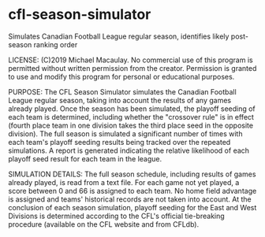 # cfl-season-simulator
Simulates Canadian Football League regular season, identifies likely post-season ranking order

LICENSE:
  (C)2019 Michael Macaulay. No commercial use of this program is permitted without written permission from the creator. Permission is granted to use and modify this program for personal or educational purposes.

PURPOSE: 
  The CFL Season Simulator simulates the Canadian Football League regular season, taking into account the results of any games already played. Once the season has been simulated, the playoff seeding of each team is determined, including whether the "crossover rule" is in effect (fourth place team in one division takes the third place seed in the opposite division). The full season is simulated a significant number of times with each team's playoff seeding results being tracked over the repeated simulations. A report is generated indicating the relative likelihood of each playoff seed result for each team in the league.

SIMULATION DETAILS:
  The full season schedule, including results of games already played, is read from a text file. For each game not yet played, a score between 0 and 66 is assigned to each team. No home field advantage is assigned and teams' historical records are not taken into account. At the conclusion of each season simulation, playoff seeding for the East and West Divisions is determined according to the CFL's official tie-breaking procedure (available on the CFL website and from CFLdb).

